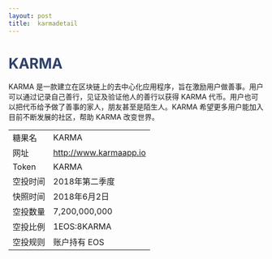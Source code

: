 ```yaml
---
layout: post
title:  karmadetail
---
```


<h1 style="color: #2F416A">KARMA</h1>
<p>
KARMA 是一款建立在区块链上的去中心化应用程序，旨在激励用户做善事。用户可以通过记录自己善行，见证及验证他人的善行以获得 KARMA 代币。用户也可以把代币给予做了善事的家人，朋友甚至是陌生人。KARMA 希望更多用户能加入目前不断发展的社区，帮助 KARMA 改变世界。
</p>


<table class="center">
  <tbody>
    <tr>
        <td class="tablehalf">糖果名</td>
        <td class="tablehalf">KARMA</td>
    </tr>
    <tr>
        <td>网址</td>
        <td><a href="http://www.karmaapp.io" target="_blank">http://www.karmaapp.io</a></td>
    </tr>
    <tr>
        <td>Token</td>
        <td>KARMA</td>
    </tr>
    <tr>
        <td>空投时间</td>
        <td>2018年第二季度</td>
    </tr>
    <tr>
        <td>快照时间</td>
        <td>2018年6月2日</td>
    </tr>
    <tr>
        <td>空投数量</td>
        <td>7,200,000,000</td>
    </tr>
    <tr>
        <td>空投比例</td>
        <td>          
         1EOS:8KARMA
        </td>
    </tr>
    <tr>
        <td>空投规则</td>
        <td>
        账户持有 EOS
        </td>
    </tr>
  </tbody>
</table>
